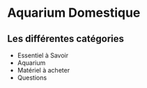 # Aquarium Domestique
## Les différentes catégories
 - Essentiel à Savoir
 - Aquarium
 - Matériel à acheter
 - Questions
